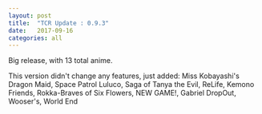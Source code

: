 ```yaml
---
layout: post
title:  "TCR Update : 0.9.3"
date:   2017-09-16
categories: all
---
```

Big release, with 13 total anime.

This version didn't change any features, just added:
Miss Kobayashi's Dragon Maid, 
Space Patrol Luluco, 
Saga of Tanya the Evil, 
ReLife, 
Kemono Friends, 
Rokka-Braves of Six Flowers, 
NEW GAME!,
Gabriel DropOut,
Wooser's,
World End